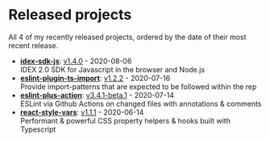 # Released projects

All <!-- release_count starts -->4<!-- release_count ends --> of my recently released projects, ordered by the date of their most recent release.

<!-- recent_releases starts -->
* **[idex-sdk-js](https://github.com/idexio/idex-sdk-js)**: [v1.4.0](https://github.com/idexio/idex-sdk-js/releases/tag/v1.4.0) - 2020-08-06
<br>IDEX 2.0 SDK for Javascript in the browser and Node.js
* **[eslint-plugin-ts-import](https://github.com/bradennapier/eslint-plugin-ts-import)**: [v1.2.2](https://github.com/bradennapier/eslint-plugin-ts-import/releases/tag/v1.2.2) - 2020-07-16
<br>Provide import-patterns that are expected to be followed within the rep
* **[eslint-plus-action](https://github.com/bradennapier/eslint-plus-action)**: [v3.4.1-beta.1](https://github.com/bradennapier/eslint-plus-action/releases/tag/v3.4.1-beta.1) - 2020-07-14
<br>ESLint via Github Actions on changed files with annotations & comments
* **[react-style-vars](https://github.com/bradennapier/react-style-vars)**: [v1.1.1](https://github.com/bradennapier/react-style-vars/releases/tag/v1.1.1) - 2020-06-14
<br>Performant & powerful CSS property helpers & hooks built with Typescript
<!-- recent_releases ends -->
